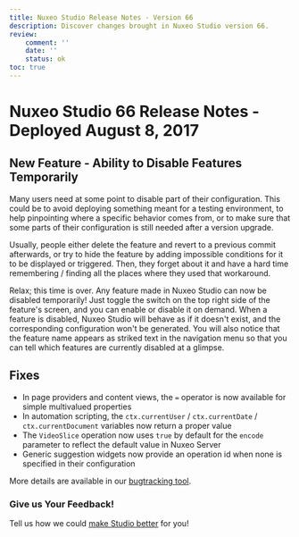 ```yaml
---
title: Nuxeo Studio Release Notes - Version 66
description: Discover changes brought in Nuxeo Studio version 66.
review:
    comment: ''
    date: ''
    status: ok
toc: true
---
```


# Nuxeo Studio 66 Release Notes - Deployed August 8, 2017

## New Feature - Ability to Disable Features Temporarily
Many users need at some point to disable part of their configuration. This could be to avoid deploying something meant for a testing environment, to help pinpointing where a specific behavior comes from, or to make sure that some parts of their configuration is still needed after a version upgrade.

Usually, people either delete the feature and revert to a previous commit afterwards, or try to hide the feature by adding impossible conditions for it to be displayed or triggered. Then, they forget about it and have a hard time remembering / finding all the places where they used that workaround.

Relax; this time is over. Any feature made in Nuxeo Studio can now be disabled temporarily! Just toggle the switch on the top right side of the feature's screen, and you can enable or disable it on demand. When a feature is disabled, Nuxeo Studio will behave as if it doesn't exist, and the corresponding configuration won't be generated. You will also notice that the feature name appears as striked text in the navigation menu so that you can tell which features are currently disabled at a glimpse.

## Fixes
- In page providers and content views, the `=` operator is now available for simple multivalued properties
- In automation scripting, the `ctx.currentUser` / `ctx.currentDate` / `ctx.currentDocument` variables now return a proper value
- The `VideoSlice` operation now uses `true` by default for the `encode` parameter to reflect the default value in Nuxeo Server
- Generic suggestion widgets now provide an operation id when none is specified in their configuration

More details are available in our [bugtracking tool](https://jira.nuxeo.com/browse/NXS-4124?jql=project%20%3D%20NXS%20AND%20fixVersion%20%3D%20%2266%22%20ORDER%20BY%20priority%20DESC%2C%20updated%20DESC).

### Give us Your Feedback!

Tell us how we could <a href="https://portal.prodpad.com/eb062eda-6d54-11e7-8513-22000a2145da" target="_blank">make Studio better</a> for you!
